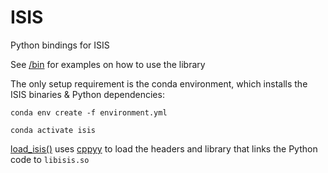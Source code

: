 # ISIS
Python bindings for ISIS

See [/bin](./isis/bin) for examples on how to use the library

The only setup requirement is the conda environment, which installs
the ISIS binaries & Python dependencies: 

`conda env create -f environment.yml`

`conda activate isis`

[load_isis()](./isis/isis.py) uses 
[cppyy](https://cppyy.readthedocs.io/en/latest/index.html) to load
the headers and library that links the Python code to `libisis.so`


